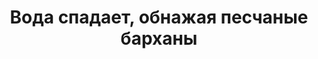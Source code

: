 ---
title: Вода спадает, обнажая песчаные барханы
location: Река Обь, 80 км ниже устья реки Томь. Молчановский район, Томская область, Россия
thumb_width: 301
taxonomy:
    tag:
        - main_gallery
---